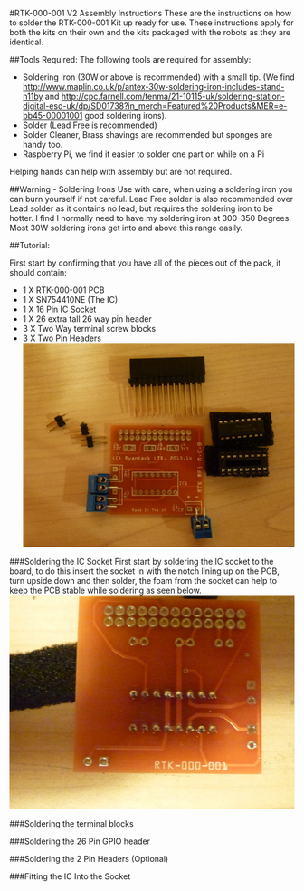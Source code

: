#RTK-000-001 V2 Assembly Instructions
These are the instructions on how to solder the RTK-000-001 Kit up ready for use. These instructions apply for both the kits on their own and the kits packaged with the robots as they are identical.

##Tools Required:
The following tools are required for assembly:
* Soldering Iron (30W or above is recommended) with a small tip. (We find http://www.maplin.co.uk/p/antex-30w-soldering-iron-includes-stand-n11by and http://cpc.farnell.com/tenma/21-10115-uk/soldering-station-digital-esd-uk/dp/SD01738?in_merch=Featured%20Products&MER=e-bb45-00001001 good soldering irons).
* Solder (Lead Free is recommended)
* Solder Cleaner, Brass shavings are recommended but sponges are handy too.
* Raspberry Pi, we find it easier to solder one part on while on a Pi

Helping hands can help with assembly but are not required.

##Warning - Soldering Irons
Use with care, when using a soldering iron you can burn yourself if not careful.
Lead Free solder is also recommended over Lead solder as it contains no lead, but requires the soldering iron to be hotter. I find I normally need to have my soldering iron at 300-350 Degrees. Most 30W soldering irons get into and above this range easily.

##Tutorial:

First start by confirming that you have all of the pieces out of the pack, it should contain:
* 1 X RTK-000-001 PCB
* 1 X SN754410NE (The IC)
* 1 X 16 Pin IC Socket
* 1 X 26 extra tall 26 way pin header
* 3 X Two Way terminal screw blocks
* 3 X Two Pin Headers
<a href="" target="_blank"><img src="rtkAssembly/1.JPG"/></a>

###Soldering the IC Socket
First start by soldering the IC socket to the board, to do this insert the socket in with the notch lining up on the PCB, turn upside down and then solder, the foam from the socket can help to keep the PCB stable while soldering as seen below.
<a href="" target="_blank"><img src="rtkAssembly/2.JPG"/></a>

###Soldering the terminal blocks

###Soldering the 26 Pin GPIO header

###Soldering the 2 Pin Headers (Optional)

###Fitting the IC Into the Socket
